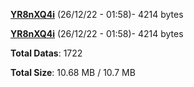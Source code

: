 [**YR8nXQ4i**](/data/YR8nXQ4i.txt) (26/12/22 - 01:58)- 4214 bytes

[**YR8nXQ4i**](/data/YR8nXQ4i.txt) (26/12/22 - 01:58)- 4214 bytes

**Total Datas**: 1722

**Total Size**: 10.68 MB / 10.7 MB